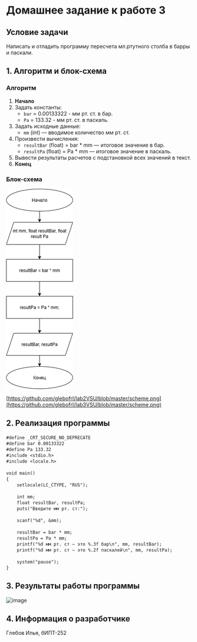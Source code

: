 # Домашнее задание к работе 3

## Условие задачи
Написать и отладить программу пересчета мл.ртутного столба в барры и паскали.

## 1. Алгоритм и блок-схема

### Алгоритм
1. **Начало**
2. Задать константы:
   - `bar` = 0.00133322 - мм рт. ст. в бар.
   - `Pa` = 133.32 - мм рт. ст. в паскаль.
3. Задать исходные данные:
   - `mm` (int) — вводимое количество мм рт. ст.
4. Произвести вычисления:
   - `resultBar` (float) = bar * mm — итоговое значение в бар.
   - `resultPa` (float) = Pa * mm — итоговое значение в паскаль.
5. Вывести результаты расчетов с подстановкой всех значений в текст.
6. **Конец**

### Блок-схема
![Блок-схема алгоритма](scheme.png) 

[https://github.com/glebofrl/lab2VSU/blob/master/scheme.png](https://github.com/glebofrl/lab3VSU/blob/master/scheme.png)

## 2. Реализация программы

```
#define _CRT_SECURE_NO_DEPRECATE
#define bar 0.00133322 
#define Pa 133.32
#include <stdio.h>
#include <locale.h>

void main()
{
	setlocale(LC_CTYPE, "RUS");

	int mm;
	float resultBar, resultPa;
	puts("Введите мм рт. ст:");

	scanf("%d", &mm);

	resultBar = bar * mm;
	resultPa = Pa * mm;
	printf("%d мм рт. ст – это %.3f бар\n", mm, resultBar);
	printf("%d мм рт. ст – это %.2f паскалей\n", mm, resultPa);

	system("pause");
}
```

## 3. Результаты работы программы
<img width="553" height="182" alt="image" src="https://github.com/user-attachments/assets/f5098f10-fa80-47d1-8d42-eac27ee9d318" />

## 4. Информация о разработчике

Глебов Илья, бИПТ-252
